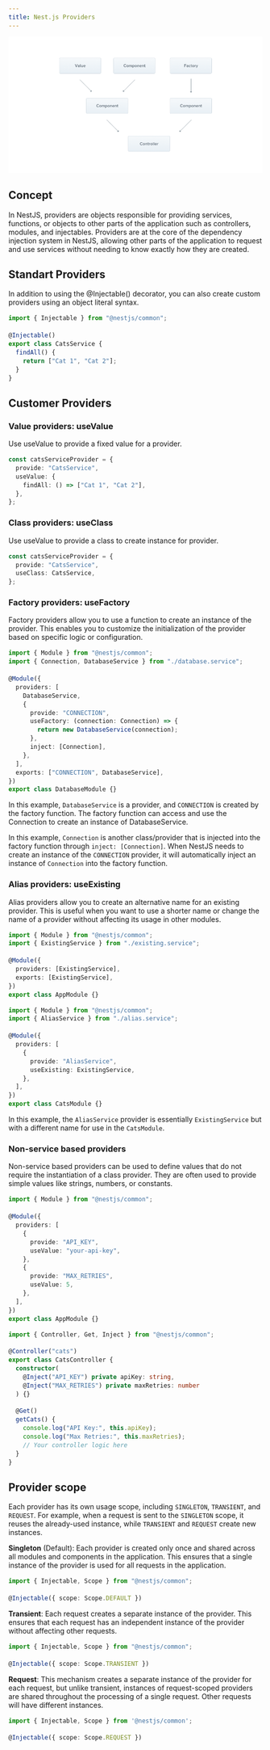 ```yaml
---
title: Nest.js Providers
---
```


![Image](https://raw.githubusercontent.com/quankori/quankori.github.io/master/src/images/nestjs/1.png)

## Concept


In NestJS, providers are objects responsible for providing services, functions, or objects to other parts of the application such as controllers, modules, and injectables. Providers are at the core of the dependency injection system in NestJS, allowing other parts of the application to request and use services without needing to know exactly how they are created.

## Standart Providers

In addition to using the @Injectable() decorator, you can also create custom providers using an object literal syntax.

```ts
import { Injectable } from "@nestjs/common";

@Injectable()
export class CatsService {
  findAll() {
    return ["Cat 1", "Cat 2"];
  }
}
```

## Customer Providers

### Value providers: useValue

Use useValue to provide a fixed value for a provider.

```ts
const catsServiceProvider = {
  provide: "CatsService",
  useValue: {
    findAll: () => ["Cat 1", "Cat 2"],
  },
};
```

### Class providers: useClass

Use useValue to provide a class to create instance for provider.

```ts
const catsServiceProvider = {
  provide: "CatsService",
  useClass: CatsService,
};
```

### Factory providers: useFactory

Factory providers allow you to use a function to create an instance of the provider. This enables you to customize the initialization of the provider based on specific logic or configuration.

```ts
import { Module } from "@nestjs/common";
import { Connection, DatabaseService } from "./database.service";

@Module({
  providers: [
    DatabaseService,
    {
      provide: "CONNECTION",
      useFactory: (connection: Connection) => {
        return new DatabaseService(connection);
      },
      inject: [Connection],
    },
  ],
  exports: ["CONNECTION", DatabaseService],
})
export class DatabaseModule {}
```

In this example, `DatabaseService` is a provider, and `CONNECTION` is created by the factory function. The factory function can access and use the Connection to create an instance of DatabaseService.

In this example, `Connection` is another class/provider that is injected into the factory function through `inject: [Connection]`. When NestJS needs to create an instance of the `CONNECTION` provider, it will automatically inject an instance of `Connection` into the factory function.

### Alias providers: useExisting

Alias providers allow you to create an alternative name for an existing provider. This is useful when you want to use a shorter name or change the name of a provider without affecting its usage in other modules.

```ts
import { Module } from "@nestjs/common";
import { ExistingService } from "./existing.service";

@Module({
  providers: [ExistingService],
  exports: [ExistingService],
})
export class AppModule {}
```

```ts
import { Module } from "@nestjs/common";
import { AliasService } from "./alias.service";

@Module({
  providers: [
    {
      provide: "AliasService",
      useExisting: ExistingService,
    },
  ],
})
export class CatsModule {}
```

In this example, the `AliasService` provider is essentially `ExistingService` but with a different name for use in the `CatsModule`.

### Non-service based providers

Non-service based providers can be used to define values that do not require the instantiation of a class provider. They are often used to provide simple values like strings, numbers, or constants.

```ts
import { Module } from "@nestjs/common";

@Module({
  providers: [
    {
      provide: "API_KEY",
      useValue: "your-api-key",
    },
    {
      provide: "MAX_RETRIES",
      useValue: 5,
    },
  ],
})
export class AppModule {}
```


```ts
import { Controller, Get, Inject } from "@nestjs/common";

@Controller("cats")
export class CatsController {
  constructor(
    @Inject("API_KEY") private apiKey: string,
    @Inject("MAX_RETRIES") private maxRetries: number
  ) {}

  @Get()
  getCats() {
    console.log("API Key:", this.apiKey);
    console.log("Max Retries:", this.maxRetries);
    // Your controller logic here
  }
}
```

## Provider scope

Each provider has its own usage scope, including `SINGLETON`, `TRANSIENT`, and `REQUEST`. For example, when a request is sent to the `SINGLETON` scope, it reuses the already-used instance, while `TRANSIENT` and `REQUEST` create new instances.

**Singleton** (Default): Each provider is created only once and shared across all modules and components in the application. This ensures that a single instance of the provider is used for all requests in the application.

```ts
import { Injectable, Scope } from "@nestjs/common";

@Injectable({ scope: Scope.DEFAULT })
```

**Transient**: Each request creates a separate instance of the provider. This ensures that each request has an independent instance of the provider without affecting other requests.

```ts
import { Injectable, Scope } from "@nestjs/common";

@Injectable({ scope: Scope.TRANSIENT })
```

**Request**: This mechanism creates a separate instance of the provider for each request, but unlike transient, instances of request-scoped providers are shared throughout the processing of a single request. Other requests will have different instances.

```ts
import { Injectable, Scope } from '@nestjs/common';

@Injectable({ scope: Scope.REQUEST })
```
